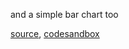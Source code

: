 and a simple bar chart too

[source](https://github.com/rrag/react-stockcharts/blob/master/docs/lib/charts/BarChart.js), [codesandbox](https://codesandbox.io/s/github/rrag/react-stockcharts-examples2/tree/master/examples/BarChart)
